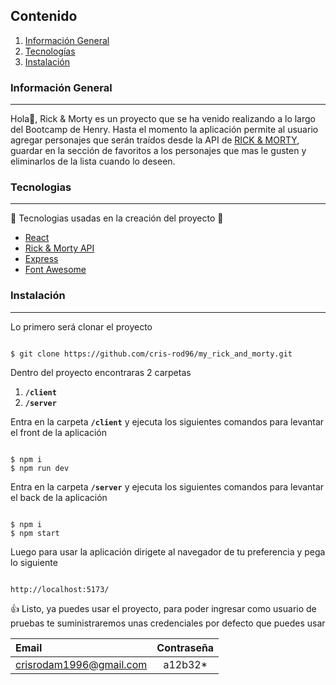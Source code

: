 ## Contenido
1. [Información General](#general-info)
2. [Tecnologías](#tecnologias)
3. [Instalación](#instalacion)
### Información General
***
Hola👋, Rick & Morty es un proyecto que se ha venido realizando a lo largo del Bootcamp de Henry. Hasta el momento la aplicación permite al usuario agregar personajes que serán traídos desde la API de [RICK & MORTY](https://rickandmortyapi.com/), guardar en la sección
de favoritos a los personajes que mas le gusten y eliminarlos de la lista cuando lo deseen.
### Tecnologias
***
👀 Tecnologias usadas en la creación del proyecto 👀
* [React](https://es.react.dev/)
* [Rick & Morty API](https://rickandmortyapi.com/)
* [Express](https://expressjs.com/es/)
* [Font Awesome](https://fontawesome.com/)
### Instalación
***
Lo primero será clonar el proyecto
```

$ git clone https://github.com/cris-rod96/my_rick_and_morty.git

```
Dentro del proyecto encontraras 2 carpetas
1. **`/client`**
2. **`/server`**

Entra en la carpeta **`/client`** y ejecuta los siguientes comandos para levantar el front de la aplicación
```

$ npm i
$ npm run dev

```

Entra en la carpeta **`/server`** y ejecuta los siguientes comandos para levantar el back de la aplicación
```

$ npm i
$ npm start

```
Luego para usar la aplicación dirigete al navegador de tu preferencia y pega lo siguiente

```

http://localhost:5173/

```

👍 Listo, ya puedes usar el proyecto, para poder ingresar como usuario de pruebas te suministraremos unas credenciales por defecto que puedes usar

| Email | Contraseña |
|:--------------|:-------------:|
| crisrodam1996@gmail.com | a12b32* |

